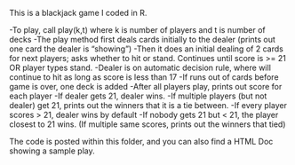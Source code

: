 This is a blackjack game I coded in R.

-To play, call play(k,t) where k is number of players and t is number of decks
-The play method first deals cards initially to the dealer (prints out one card the dealer is “showing”)
-Then it does an initial dealing of 2 cards for next players; asks whether to hit or stand. Continues until score is >= 21 OR player types stand.
-Dealer is on automatic decision rule, where will continue to hit as long as score is less than 17
-If runs out of cards before game is over, one deck is added
-After all players play, prints out score for each player
-If dealer gets 21, dealer wins.
-If multiple players (but not dealer) get 21, prints out the winners that it is a tie between.
-If every player scores > 21, dealer wins by default
-If nobody gets 21 but < 21, the player closest to 21 wins. (If multiple same scores, prints out the winners that tied)

The code is posted within this folder, and you can also find a HTML Doc showing a sample play.
